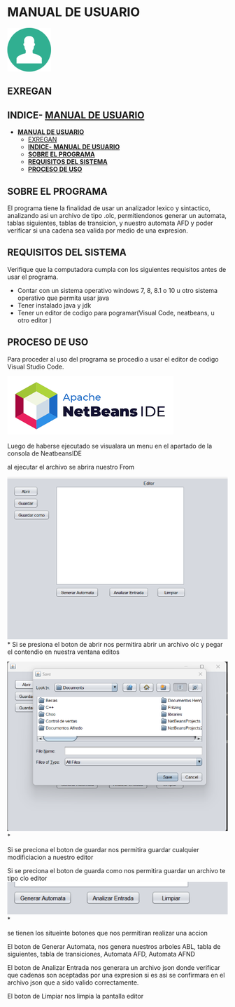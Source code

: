 # **MANUAL DE USUARIO**

![icono](Img-usuario/Usuario.png)

## EXREGAN

## **INDICE**- [**MANUAL DE USUARIO**](#manual-de-usuario)
- [**MANUAL DE USUARIO**](#manual-de-usuario)
  - [EXREGAN](#exregan)
  - [**INDICE**- **MANUAL DE USUARIO**](#indice--manual-de-usuario)
  - [**SOBRE EL PROGRAMA**](#sobre-el-programa)
  - [**REQUISITOS DEL SISTEMA**](#requisitos-del-sistema)
  - [**PROCESO DE USO**](#proceso-de-uso)

## **SOBRE EL PROGRAMA**
El programa tiene la finalidad de usar un analizador lexico y sintactico, analizando asi un archivo de tipo .olc, permitiendonos generar un automata, tablas siguientes, tablas de transicion, y nuestro automata AFD y poder verificar si una cadena sea valida por medio de una expresion.

## **REQUISITOS DEL SISTEMA**
Verifique que la computadora cumpla con los siguientes requisitos antes de usar el programa.

- Contar con un sistema operativo windows 7, 8, 8.1 o 10 u otro sistema operativo que permita usar java 
- Tener instalado java y jdk
- Tener un editor de codigo para pogramar(Visual Code, neatbeans, u otro editor )

## **PROCESO DE USO**
Para proceder al uso del programa se procedio a usar el editor de codigo Visual Studio Code.

![VSC](Img-usuario/images.png)

Luego de haberse ejecutado se visualara un menu en el apartado de la consola de NeatbeansIDE

al ejecutar el archivo se abrira nuestro From

![VSC](Img-usuario/Form.png)*
Si se presiona el boton de abrir nos permitira abrir un archivo olc y pegar el contendio en nuestra ventana editos

![VSC](Img-usuario/abrir.png)*



Si se preciona el boton de guardar nos permitira guardar  cualquier modificiacion a nuestro 
editor

Si se preciona el boton de guarda como nos permitira guardar  un archivo te tipo clo editor
![VSC](Img-usuario/botones.png)*

se tienen los situeinte botones que nos permitiran realizar una accion

El boton de Generar Automata, nos genera nuestros arboles ABL, tabla de siguientes, tabla de transiciones, Automata AFD, Automata AFND

El boton de Analizar Entrada nos generara un archivo json donde verificar que cadenas son aceptadas por una expresion si es asi se confirmara en el archivo json que a sido valido correctamente.

El boton de Limpiar nos limpia la pantalla editor


